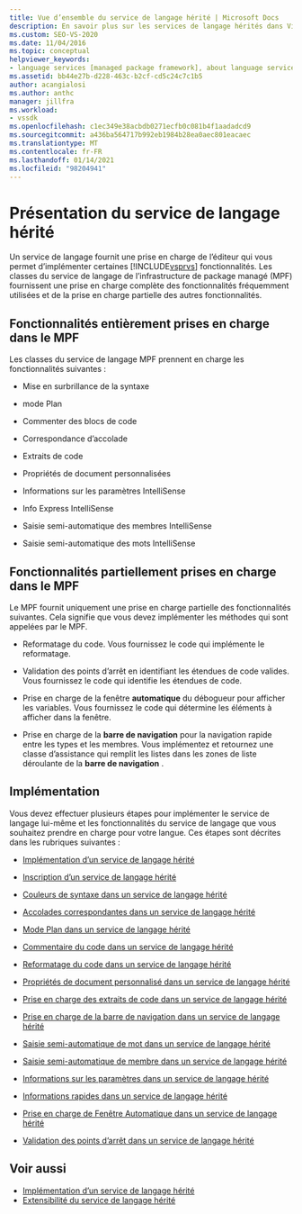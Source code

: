 ```yaml
---
title: Vue d’ensemble du service de langage hérité | Microsoft Docs
description: En savoir plus sur les services de langage hérités dans Visual Studio et les fonctionnalités prises en charge par les classes de service de langage de l’infrastructure de package managé (MPF).
ms.custom: SEO-VS-2020
ms.date: 11/04/2016
ms.topic: conceptual
helpviewer_keywords:
- language services [managed package framework], about language services
ms.assetid: bb44e27b-d228-463c-b2cf-cd5c24c7c1b5
author: acangialosi
ms.author: anthc
manager: jillfra
ms.workload:
- vssdk
ms.openlocfilehash: c1ec349e38acbdb0271ecfb0c081b4f1aadadcd9
ms.sourcegitcommit: a436ba564717b992eb1984b28ea0aec801eacaec
ms.translationtype: MT
ms.contentlocale: fr-FR
ms.lasthandoff: 01/14/2021
ms.locfileid: "98204941"
---
```

# <a name="legacy-language-service-overview"></a>Présentation du service de langage hérité
Un service de langage fournit une prise en charge de l’éditeur qui vous permet d’implémenter certaines [!INCLUDE[vsprvs](../../code-quality/includes/vsprvs_md.md)] fonctionnalités. Les classes du service de langage de l’infrastructure de package managé (MPF) fournissent une prise en charge complète des fonctionnalités fréquemment utilisées et de la prise en charge partielle des autres fonctionnalités.

## <a name="fully-supported-features-in-the-mpf"></a>Fonctionnalités entièrement prises en charge dans le MPF
 Les classes du service de langage MPF prennent en charge les fonctionnalités suivantes :

- Mise en surbrillance de la syntaxe

- mode Plan

- Commenter des blocs de code

- Correspondance d’accolade

- Extraits de code

- Propriétés de document personnalisées

- Informations sur les paramètres IntelliSense

- Info Express IntelliSense

- Saisie semi-automatique des membres IntelliSense

- Saisie semi-automatique des mots IntelliSense

## <a name="partially-supported-features-in-the-mpf"></a>Fonctionnalités partiellement prises en charge dans le MPF
 Le MPF fournit uniquement une prise en charge partielle des fonctionnalités suivantes. Cela signifie que vous devez implémenter les méthodes qui sont appelées par le MPF.

- Reformatage du code. Vous fournissez le code qui implémente le reformatage.

- Validation des points d’arrêt en identifiant les étendues de code valides. Vous fournissez le code qui identifie les étendues de code.

- Prise en charge de la fenêtre **automatique** du débogueur pour afficher les variables. Vous fournissez le code qui détermine les éléments à afficher dans la fenêtre.

- Prise en charge de la **barre de navigation** pour la navigation rapide entre les types et les membres. Vous implémentez et retournez une classe d’assistance qui remplit les listes dans les zones de liste déroulante de la **barre de navigation** .

## <a name="implementation"></a>Implémentation
 Vous devez effectuer plusieurs étapes pour implémenter le service de langage lui-même et les fonctionnalités du service de langage que vous souhaitez prendre en charge pour votre langue. Ces étapes sont décrites dans les rubriques suivantes :

- [Implémentation d’un service de langage hérité](../../extensibility/internals/implementing-a-legacy-language-service2.md)

- [Inscription d’un service de langage hérité](../../extensibility/internals/registering-a-legacy-language-service1.md)

- [Couleurs de syntaxe dans un service de langage hérité](../../extensibility/internals/syntax-colorizing-in-a-legacy-language-service.md)

- [Accolades correspondantes dans un service de langage hérité](../../extensibility/internals/brace-matching-in-a-legacy-language-service.md)

- [Mode Plan dans un service de langage hérité](../../extensibility/internals/outlining-in-a-legacy-language-service.md)

- [Commentaire du code dans un service de langage hérité](../../extensibility/internals/commenting-code-in-a-legacy-language-service.md)

- [Reformatage du code dans un service de langage hérité](../../extensibility/internals/reformatting-code-in-a-legacy-language-service.md)

- [Propriétés de document personnalisé dans un service de langage hérité](../../extensibility/internals/custom-document-properties-in-a-legacy-language-service.md)

- [Prise en charge des extraits de code dans un service de langage hérité](../../extensibility/internals/support-for-code-snippets-in-a-legacy-language-service.md)

- [Prise en charge de la barre de navigation dans un service de langage hérité](../../extensibility/internals/support-for-the-navigation-bar-in-a-legacy-language-service.md)

- [Saisie semi-automatique de mot dans un service de langage hérité](../../extensibility/internals/word-completion-in-a-legacy-language-service.md)

- [Saisie semi-automatique de membre dans un service de langage hérité](../../extensibility/internals/member-completion-in-a-legacy-language-service.md)

- [Informations sur les paramètres dans un service de langage hérité](../../extensibility/internals/parameter-info-in-a-legacy-language-service2.md)

- [Informations rapides dans un service de langage hérité](../../extensibility/internals/quick-info-in-a-legacy-language-service.md)

- [Prise en charge de Fenêtre Automatique dans un service de langage hérité](../../extensibility/internals/support-for-the-autos-window-in-a-legacy-language-service.md)

- [Validation des points d’arrêt dans un service de langage hérité](../../extensibility/internals/validating-breakpoints-in-a-legacy-language-service.md)

## <a name="see-also"></a>Voir aussi
- [Implémentation d’un service de langage hérité](../../extensibility/internals/implementing-a-legacy-language-service1.md)
- [Extensibilité du service de langage hérité](../../extensibility/internals/legacy-language-service-extensibility.md)
